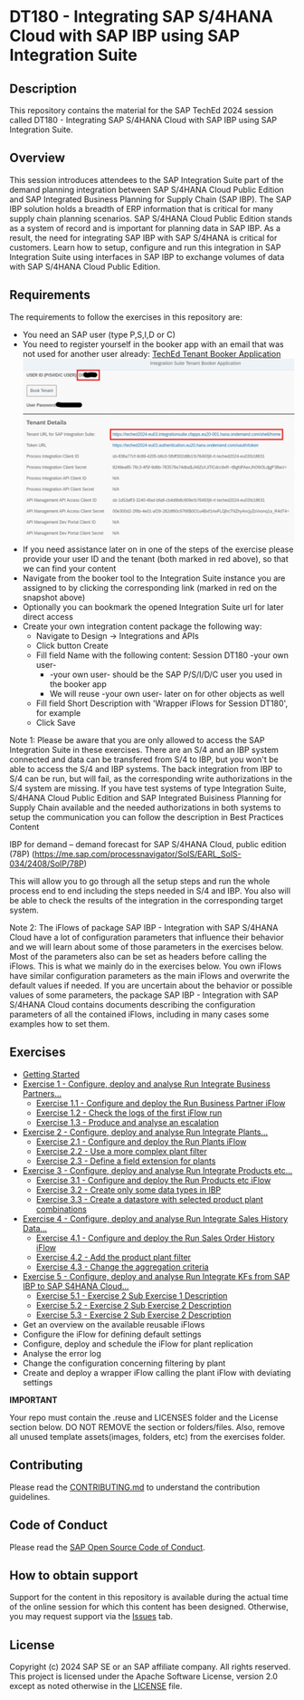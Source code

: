 # DT180 - Integrating SAP S/4HANA Cloud with SAP IBP using SAP Integration Suite

## Description

This repository contains the material for the SAP TechEd 2024 session called DT180 - Integrating SAP S/4HANA Cloud with SAP IBP using SAP Integration Suite.  

## Overview

This session introduces attendees to the SAP Integration Suite part of the demand planning integration between SAP S/4HANA Cloud Public Edition and SAP Integrated Business Planning for Supply Chain (SAP IBP).
The SAP IBP solution holds a breadth of ERP information that is critical for many supply chain planning scenarios. SAP S/4HANA Cloud Public Edition stands as a system of record and is important for planning data in SAP IBP. As a result, the need for integrating SAP IBP with SAP S/4HANA is critical for customers. Learn how to setup, configure and run this integration in SAP Integration Suite using interfaces in SAP IBP to exchange volumes of data with SAP S/4HANA Cloud Public Edition.

## Requirements

The requirements to follow the exercises in this repository are:
- You need an SAP user (type P,S,I,D or C)
- You need to register yourself in the booker app with an email that was not used for another user already: [TechEd Tenant Booker Application](https://techedtenantbookerapplication-ad5b9d48b.dispatcher.hana.ondemand.com/index.html)
<br>![](/images/SessionDT180TenantBooker.gif)
- If you need assistance later on in one of the steps of the exercise please provide your user ID and the tenant (both marked in red above), so that we can find your content
- Navigate from the booker tool to the Integration Suite instance you are assigned to by clicking the corresponding link (marked in red on the snapshot above)
- Optionally you can bookmark the opened Integration Suite url for later direct access
- Create your own integration content package the following way:
  - Navigate to Design -> Integrations and APIs
  - Click button Create
  - Fill field Name with the following content: Session DT180 -your own user-
      - -your own user- should be the SAP P/S/I/D/C user you used in the booker app
      - We will reuse -your own user- later on for other objects as well
  - Fill field Short Description with 'Wrapper iFlows for Session DT180', for example
  - Click Save  
 
Note 1: Please be aware that you are only allowed to access the SAP Integration Suite in these exercises. There are an S/4 and an IBP system connected and data can be transfered from S/4 to IBP, but you won't be able to access the S/4 and IBP systems. The back integration from IBP to S/4 can be run, but will fail, as the corresponding write authorizations in the S/4 system are missing.
If you have test systems of type Integration Suite, S/4HANA Cloud Public Edition and SAP Integrated Buisiness Planning for Supply Chain available and the needed authorizations in both systems to setup the communication you can follow the description in Best Practices Content 

IBP for demand – demand forecast for SAP S/4HANA Cloud, public edition (78P) (https://me.sap.com/processnavigator/SolS/EARL_SolS-034/2408/SolP/78P)

This will allow you to go through all the setup steps and run the whole process end to end including the steps needed in S/4 and IBP. You also will be able to check the results of the integration in the corresponding target system.

Note 2: The iFlows of package SAP IBP - Integration with SAP S/4HANA Cloud have a lot of configuration parameters that influence their behavior and we will learn about some of those parameters in the exercises below. Most of the parameters also can be set as headers before calling the iFlows. This is what we mainly do in the exercises below. You own iFlows have similar configuration parameters as the main iFlows and overwrite the default values if needed. If you are uncertain about the behavior or possible values of some parameters, the package SAP IBP - Integration with SAP S/4HANA Cloud contains documents describing the configuration parameters of all the contained iFlows, including in many cases some examples how to set them.

## Exercises

- [Getting Started](exercises/ex0/)
- [Exercise 1 - Configure, deploy and analyse Run Integrate Business Partners...](exercises/ex1/)
    - [Exercise 1.1 - Configure and deploy the Run Business Partner iFlow](exercises/ex1#exercise-11-configure-and-deploy-the-run-business-partner-iflow)
    - [Exercise 1.2 - Check the logs of the first iFlow run](exercises/ex1#exercise-12-check-the-logs-of-the-first-iflow-run)
    - [Exercise 1.3 - Produce and analyse an escalation](exercises/ex1#exercise-13-produce-and-analyse-an-escalation)
- [Exercise 2 - Configure, deploy and analyse Run Integrate Plants...](exercises/ex2/)
    - [Exercise 2.1 - Configure and deploy the Run Plants iFlow](exercises/ex2#exercise-21-configure-and-deploy-the-run-plants-iflow)
    - [Exercise 2.2 - Use a more complex plant filter](exercises/ex2#exercise-22-use-a-more-complex-plant-filter)
    - [Exercise 2.3 - Define a field extension for plants](exercises/ex2#exercise-23-define-a-field-extension-for-plants)
- [Exercise 3 - Configure, deploy and analyse Run Integrate Products etc...](exercises/ex3/)
    - [Exercise 3.1 - Configure and deploy the Run Products etc iFlow](exercises/ex3#exercise-31-configure-and-deploy-the-run-products-etc-iflow)
    - [Exercise 3.2 - Create only some data types in IBP](exercises/ex3#exercise-32-create-only-some-data-types-in-ibp)
    - [Exercise 3.3 - Create a datastore with selected product plant combinations](exercises/ex3#exercise-33-create-a-datastore-with-selected-product-plant-combinations)
- [Exercise 4 - Configure, deploy and analyse Run Integrate Sales History Data...](exercises/ex4/)
    - [Exercise 4.1 - Configure and deploy the Run Sales Order History iFlow](exercises/ex4#exercise-41-configure-and-deploy-the-run-sales-order-history-iflow)
    - [Exercise 4.2 - Add the product plant filter](exercises/ex4#exercise-42-add-the-product-plant-filter)
    - [Exercise 4.3 - Change the aggregation criteria](exercises/ex4#exercise-43-change-the-aggregation-criteria)
- [Exercise 5 - Configure, deploy and analyse Run Integrate KFs from SAP IBP to SAP S4HANA Cloud...](exercises/ex5/)
    - [Exercise 5.1 - Exercise 2 Sub Exercise 1 Description](exercises/ex5#exercise-21-sub-exercise-1-description)
    - [Exercise 5.2 - Exercise 2 Sub Exercise 2 Description](exercises/ex5#exercise-22-sub-exercise-2-description)
    - [Exercise 5.3 - Exercise 2 Sub Exercise 2 Description](exercises/ex5#exercise-22-sub-exercise-2-description)
- Get an overview on the available reusable iFlows
- Configure the iFlow for defining default settings
- Configure, deploy and schedule the iFlow for plant replication
- Analyse the error log
- Change the configuration concerning filtering by plant
- Create and deploy a wrapper iFlow calling the plant iFlow with deviating settings
  

**IMPORTANT**

Your repo must contain the .reuse and LICENSES folder and the License section below. DO NOT REMOVE the section or folders/files. Also, remove all unused template assets(images, folders, etc) from the exercises folder. 

## Contributing
Please read the [CONTRIBUTING.md](./CONTRIBUTING.md) to understand the contribution guidelines.

## Code of Conduct
Please read the [SAP Open Source Code of Conduct](https://github.com/SAP-samples/.github/blob/main/CODE_OF_CONDUCT.md).

## How to obtain support

Support for the content in this repository is available during the actual time of the online session for which this content has been designed. Otherwise, you may request support via the [Issues](../../issues) tab.

## License
Copyright (c) 2024 SAP SE or an SAP affiliate company. All rights reserved. This project is licensed under the Apache Software License, version 2.0 except as noted otherwise in the [LICENSE](LICENSES/Apache-2.0.txt) file.
